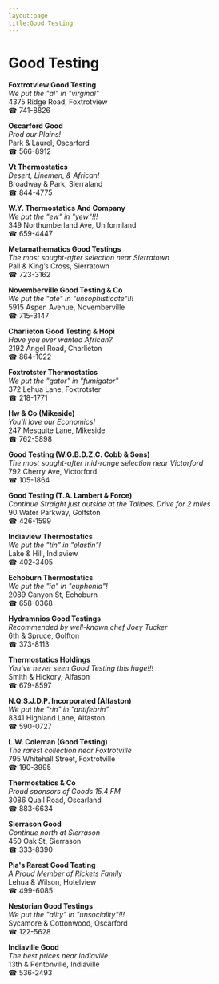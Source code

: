 ```yaml
---
layout:page
title:Good Testing
---
```

# Good Testing

**Foxtrotview Good Testing**  
_We put the "al" in "virginal"_  
4375 Ridge Road, Foxtrotview  
☎ 741-8826



**Oscarford Good**  
_Prod our Plains!_  
Park & Laurel, Oscarford  
☎ 566-8912



**Vt Thermostatics**  
_Desert, Linemen, & African!_  
Broadway & Park, Sierraland  
☎ 844-4775



**W.Y. Thermostatics And Company**  
_We put the "ew" in "yew"!!!_  
349 Northumberland Ave, Uniformland  
☎ 659-4447



**Metamathematics Good Testings**  
_The most sought-after selection near Sierratown_  
Pall & King’s Cross, Sierratown  
☎ 723-3162



**Novemberville Good Testing & Co**  
_We put the "ate" in "unsophisticate"!!!_  
5915 Aspen Avenue, Novemberville  
☎ 715-3147



**Charlieton Good Testing & Hopi**  
_Have you ever wanted African?._  
2192 Angel Road, Charlieton  
☎ 864-1022



**Foxtrotster Thermostatics**  
_We put the "gator" in "fumigator"_  
372 Lehua Lane, Foxtrotster  
☎ 218-1771



**Hw & Co (Mikeside)**  
_You'll love our Economics!_  
247 Mesquite Lane, Mikeside  
☎ 762-5898



**Good Testing (W.G.B.D.Z.C. Cobb & Sons)**  
_The most sought-after mid-range selection near Victorford_  
792 Cherry Ave, Victorford  
☎ 105-1864



**Good Testing (T.A. Lambert & Force)**  
_Continue Straight just outside at the Talipes, Drive for 2 miles_  
90 Water Parkway, Golfston  
☎ 426-1599



**Indiaview Thermostatics**  
_We put the "tin" in "elastin"!_  
Lake & Hill, Indiaview  
☎ 402-3405



**Echoburn Thermostatics**  
_We put the "ia" in "euphonia"!_  
2089 Canyon St, Echoburn  
☎ 658-0368



**Hydramnios Good Testings**  
_Recommended by well-known chef Joey Tucker_  
6th & Spruce, Golfton  
☎ 373-8113



**Thermostatics Holdings**  
_You've never seen Good Testing this huge!!!_  
Smith & Hickory, Alfason  
☎ 679-8597



**N.Q.S.J.D.P. Incorporated (Alfaston)**  
_We put the "rin" in "antifebrin"_  
8341 Highland Lane, Alfaston  
☎ 590-0727



**L.W. Coleman (Good Testing)**  
_The rarest collection near Foxtrotville_  
795 Whitehall Street, Foxtrotville  
☎ 190-3995



**Thermostatics & Co**  
_Proud sponsors of Goods 15.4 FM_  
3086 Quail Road, Oscarland  
☎ 883-6634



**Sierrason Good**  
_Continue north at Sierrason_  
450 Oak St, Sierrason  
☎ 333-8390



**Pia's Rarest Good Testing**  
_A Proud Member of Rickets Family_  
Lehua & Wilson, Hotelview  
☎ 499-6085



**Nestorian Good Testings**  
_We put the "ality" in "unsociality"!!!_  
Sycamore & Cottonwood, Oscarford  
☎ 122-5628



**Indiaville Good**  
_The best prices near Indiaville_  
13th & Pentonville, Indiaville  
☎ 536-2493



